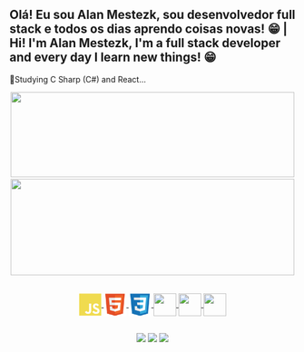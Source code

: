 ## Olá! Eu sou Alan Mestezk, sou desenvolvedor full stack e todos os dias aprendo coisas novas! 😁 | Hi! I'm Alan Mestezk, I'm a full stack developer and every day I learn new things! 😁
🌱Studying C Sharp (C#) and React...




<div align="center">
  <a href="https://github.com/AlanMestezk">
  <img height="150px" width="500px" src="https://github-readme-stats.vercel.app/api?username=AlanMestezk&show_icons=true&theme=dracula&include_all_commits=true&count_private=true"/>
    
  <img height="170px" width="500px" src="https://github-readme-stats.vercel.app/api/top-langs/?username=AlanMestezk&layout=compact&langs_count=7&theme=dracula"/>
</div>


  
##
<div align="center">

  <img align="center" alt="Alan-Js" height="40" width="40" src="https://raw.githubusercontent.com/devicons/devicon/master/icons/javascript/javascript-plain.svg">
  <img align="center" alt="Alan-HTML" height="40" width="40" src="https://raw.githubusercontent.com/devicons/devicon/master/icons/html5/html5-original.svg">
  <img align="center" alt="Alan-CSS" height="40" width="40" src="https://raw.githubusercontent.com/devicons/devicon/master/icons/css3/css3-original.svg">
  <img align="center"  height="40" width="40" src="https://cdn.jsdelivr.net/gh/devicons/devicon/icons/nodejs/nodejs-original.svg" />
  <img align="center" height="40" width="40" src="https://cdn.jsdelivr.net/gh/devicons/devicon/icons/react/react-original.svg" />
  <img align="center" height="40" width="40" src="https://cdn.jsdelivr.net/gh/devicons/devicon/icons/csharp/csharp-original.svg" />
  
  
  
</div>
  
##
<div align="center"> 
  <a href="https://instagram.com/alanmestezk" target="_blank"><img src="https://img.shields.io/badge/-Instagram-%23E4405F?style=for-the-badge&logo=instagram&logoColor=white" target="_blank"></a>
  <a href="https://www.linkedin.com/in/alan-souza-mestezk-9b86a2154" target="_blank"><img src="https://img.shields.io/badge/-LinkedIn-%230077B5?style=for-the-badge&logo=linkedin&logoColor=white" target="_blank"></a> 
    <a href = "https://mail.google.com/mail/u/0/#inbox"><img src="https://img.shields.io/badge/-Gmail-%23333?style=for-the-badge&logo=gmail&logoColor=white" target="_blank"></a>
 
  
</div>
  
  

